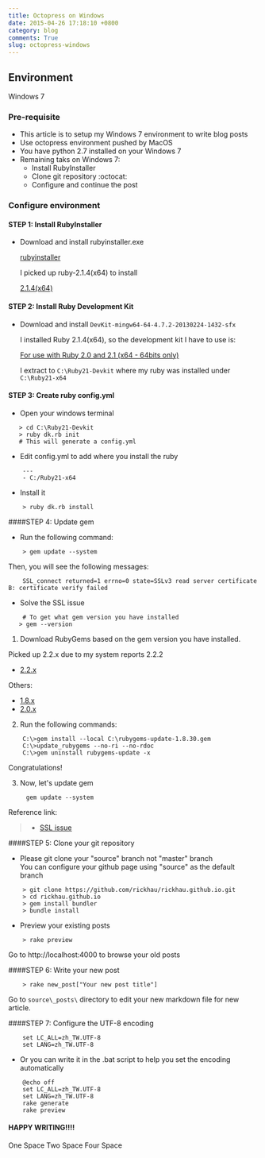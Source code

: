```yaml
---
title: Octopress on Windows
date: 2015-04-26 17:18:10 +0800
category: blog
comments: True
slug: octopress-windows
---
```

## Environment
Windows 7

### Pre-requisite ###
- This article is to setup my Windows 7 environment to write blog posts    
- Use octopress environment pushed by MacOS
- You have python 2.7 installed on your Windows 7
- Remaining taks on Windows 7:
  * Install RubyInstaller    
  * Clone git repository :octocat:    
  * Configure and continue the post    


### Configure environment ###

#### STEP 1: Install RubyInstaller

- Download and install rubyinstaller.exe

  [rubyinstaller](http://rubyinstaller.org/downloads/)
  
  I picked up ruby-2.1.4(x64) to install   
  
  [2.1.4(x64)](http://dl.bintray.com/oneclick/rubyinstaller/rubyinstaller-2.1.4-x64.exe)   

  
#### STEP 2: Install Ruby Development Kit

- Download and install `DevKit-mingw64-64-4.7.2-20130224-1432-sfx`

  I installed Ruby 2.1.4(x64), so the development kit I have to use is:    
  
  [For use with Ruby 2.0 and 2.1 (x64 - 64bits only)](http://dl.bintray.com/oneclick/rubyinstaller/DevKit-mingw64-64-4.7.2-20130224-1432-sfx.exe)
  
  I extract to `C:\Ruby21-Devkit` where my ruby was installed under `C:\Ruby21-x64`

  
    
#### STEP 3: Create ruby config.yml

- Open your windows terminal 

```
   > cd C:\Ruby21-Devkit    
   > ruby dk.rb init
   # This will generate a config.yml
```  

- Edit config.yml to add where you install the ruby

```
    ---
    - C:/Ruby21-x64
```

- Install it

```
    > ruby dk.rb install
```
  
####STEP 4: Update gem

- Run the following command:

```
    > gem update --system
```

  Then, you will see the following messages:

  
```
    SSL_connect returned=1 errno=0 state=SSLv3 read server certificate B: certificate verify failed
```

- Solve the SSL issue    

```
    # To get what gem version you have installed
   > gem --version
```

  1) Download RubyGems based on the gem version you have installed. 


   Picked up 2.2.x due to my system reports 2.2.2    
   * [2.2.x](https://github.com/rubygems/rubygems/releases/tag/v2.2.3)    
  
   Others:    
   * [1.8.x](https://github.com/rubygems/rubygems/releases/tag/v1.8.30)   
   * [2.0.x](https://github.com/rubygems/rubygems/releases/tag/v2.0.15)

  
  2) Run the following commands:
  
```
    C:\>gem install --local C:\rubygems-update-1.8.30.gem
    C:\>update_rubygems --no-ri --no-rdoc
    C:\>gem uninstall rubygems-update -x
```

  Congratulations! 
  
  3) Now, let's update gem  

```
     gem update --system
```
  Reference link:
  >- [SSL issue](https://gist.github.com/luislavena/f064211759ee0f806c88)

####STEP 5: Clone your git repository

- Please git clone your "source" branch not "master" branch    
  You can configure your github page using "source" as the default branch

```
    > git clone https://github.com/rickhau/rickhau.github.io.git
    > cd rickhau.github.io
    > gem install bundler
    > bundle install
```

- Preview your existing posts

```
    > rake preview
```

  Go to http://localhost:4000 to browse your old posts

####STEP 6: Write your new post

```
    > rake new_post["Your new post title"]
```

  Go to `source\_posts\` directory to edit your new markdown file for new article.
  

####STEP 7: Configure the UTF-8 encoding

```
    set LC_ALL=zh_TW.UTF-8
    set LANG=zh_TW.UTF-8
```

- Or you can write it in the .bat script to help you set the encoding automatically

```
    @echo off
    set LC_ALL=zh_TW.UTF-8
    set LANG=zh_TW.UTF-8
    rake generate
    rake preview
```

#### HAPPY WRITING!!!! #####

<sp>
 One Space
  Two Space
    Four Space
</sp>